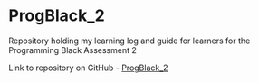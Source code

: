 # ProgBlack_2
Repository holding my learning log and guide for learners for the Programming Black Assessment 2

Link to repository on GitHub - [ProgBlack_2](https://github.com/adamSeidel/ProgBlack_2)